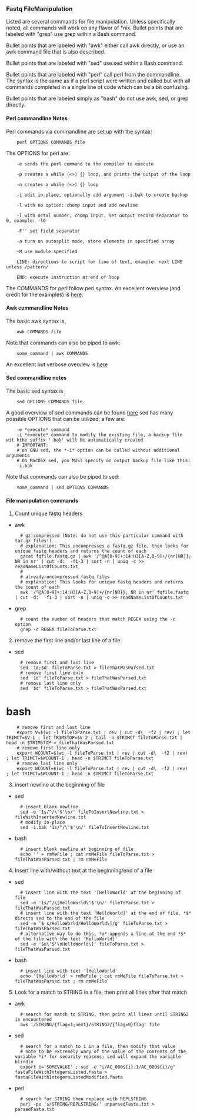 ### Fastq FileManipulation
Listed are several commands for file manipulation.  Unless specifically noted, all commands will work on any flavor of *nix.
Bullet points that are labeled with "grep" use grep within a Bash command.  

Bullet points that are labeled with "awk" either call awk directly, or use an awk command file that is also described.  

Bullet points that are labeled with "sed" use sed within a Bash command.  

Bullet points that are labeled with "perl" call perl from the commandline. The syntax is the same as if a perl script were written and called but with all commands completed in a single line of code which can be a bit confusing.

Bullet points that are labeled simply as "bash" do not use awk, sed, or grep directly.

#### Perl commandline Notes

Perl commands via commandline are set up with the syntax:

        perl OPTIONS COMMANDS file 
        
The OPTIONS for perl are:

        -e sends the perl command to the compiler to execute

        -p creates a while (<>) {} loop, and prints the output of the loop

        -n creates a while (<>) {} loop

        -i edit in-place, optionally add argument -i.bak to create backup

        -l with no option: chomp input and add newline

        -l with octal number, chomp input, set output record separator to 0, example: -l0

        -F'' set field separator

        -a turn on autosplit mode, store elements in specified array

        -M use module specified

        LINE: directions to script for line of text, example: next LINE unless /pattern/

        END: execute instruction at end of loop

The COMMANDS for perl follow perl syntax.  An excellent overview (and credit for the examples) is [here](https://www.perl.com/pub/2004/08/09/commandline.html/).

#### Awk commandline Notes

The basic awk syntax is

        awk COMMANDS file

Note that commands can also be piped to awk:

        some_command | awk COMMANDS 

An excellent but verbose overview is [here](http://linuxcommand.org/lc3_adv_awk.php)

#### Sed commandline notes

The basic sed syntax is

        sed OPTIONS COMMANDS file

A good overview of sed commands can be found [here](https://unix.stackexchange.com/a/26290)
sed has many possible OPTIONS that can be utilized; a few are:

        -e *execute* command
        -i *execute* command to modify the existing file, a backup file wit hthe suffix '.bak' will be automatically created
        # IMPORTANT: 
        # on GNU sed, the *-i* option can be called without additional arguments
        # On MacOSX sed, you MUST specify an output backup file like this:
        -i.bak 

Note that commands can also be piped to sed:

        some_command | sed OPTIONS COMMANDS
 
#### File manipulation commands

1) Count unique fastq headers
* awk

        # gz-compressed (Note: do not use this particular command with tar.gz files!)
        # explanation: This uncompresses a fastq.gz file, then looks for unique fastq headers and returns the count of each
        gzcat fqfile.fastq.gz | awk '/^@A[0-9]+:14:H3[A-Z,0-9]+/{nr[NR]}; NR in nr' | cut -d:  -f1-3 | sort -n | uniq -c >> readNameListOfCounts.txt
        # 
        # already-uncompressed fastq files
        # explanation: This looks for unique fastq headers and returns the count of each
        awk '/^@A[0-9]+:14:H3[A-Z,0-9]+/{nr[NR]}; NR in nr' fqfile.fastq | cut -d:  -f1-3 | sort -n | uniq -c >> readNameListOfCounts.txt

* grep

        # count the number of headers that match REGEX using the -c option
        grep -c REGEX fileToParse.txt

2) remove the first line and/or last line of a file
* sed

        # remove first and last line
        sed '1d;$d' fileToParse.txt > fileThatWasParsed.txt
        # remove first line only
        sed '1d' fileToParse.txt > fileThatWasParsed.txt
        # remove last line only
        sed '$d' fileToParse.txt > fileThatWasParsed.txt

# bash

        # remove first and last line
        export V=$(wc -l fileToParse.txt | rev | cut -d\  -f2 | rev) ; let TRIMCT=$V-1 ; let TRIMSTOP=$V-2 ; tail -n $TRIMCT fileToParse.txt | head -n $TRIMSTOP > fileThatWasParsed.txt
        # remove first line only
        export WCOUNT=$(wc -l fileToParse.txt | rev | cut -d\  -f2 | rev) ; let TRIMCT=$WCOUNT-1 ; head -n $TRIMCT fileToParse.txt
        # remove last line only
        export WCOUNT=$(wc -l fileToParse.txt | rev | cut -d\  -f2 | rev) ; let TRIMCT=$WCOUNT-1 ; head -n $TRIMCT fileToParse.txt
        
3) insert newline at the beginning of file
* sed

        # insert blank newline
        sed -e '1s/^/\'$'\n/' fileToInsertNewline.txt > fileWithInsertedNewline.txt
        # modify in-place
        sed -i.bak '1s/^/\'$'\n/' fileToInsertNewline.txt

* bash

        # insert blank newline at beginning of file
        echo '' > rmMeFile ; cat rmMeFile fileToParse.txt > fileThatWasParsed.txt ; rm rmMeFile
        
4) Insert line with/without text at the beginning/end of a file
* sed

        # insert line with the text '[HelloWorld' at the beginning of file
        sed -e '1s/^/\[HelloWorld\'$'\n/' fileToParse.txt > fileThatWasParsed.txt
        # insert line with the text 'HelloWorld]' at the end of file, *$* directs sed to the end of the file
        sed -e '$ s/HelloWorld/HelloWorld\]/g' fileToParse.txt > fileThatWasParsed.txt
        # alternative way to do this, *a* appends a line at the end *$* of the file with the text 'HelloWorld]'
        sed -e '$a\'$'\nHelloWorld\]' fileToParse.txt > fileThatWasParsed.txt

* bash 

        # insert line with text '[HelloWorld'
        echo '[HelloWorld' > rmMeFile ; cat rmMeFile fileToParse.txt > fileThatWasParsed.txt ; rm rmMeFile

5) Look for a match to STRING in a file, then print all lines after that match

* awk 

        # search for match to STRING, then print all lines until STRING2 is encountered
        awk '/STRING/{flag=1;next}/STRING2/{flag=0}flag' file

* sed

        # search for a match to i in a file, then modify that value
        # note to be extremely wary of the value of the contents of the variable *i* for security reasons; sed will expand the variable blindly
        export i='SOMEVALUE' ; sed -e "s/AC_000${i}.1/AC_000${i}/g" fastaFileWithIntegersListed.fasta > fastaFileWithIntegersListedModified.fasta

* perl

        # search for STRING then replace with REPLSTRING
        perl -pe 's/STRING/REPLSTRING/' unparsedFasta.txt > parsedFasta.txt
